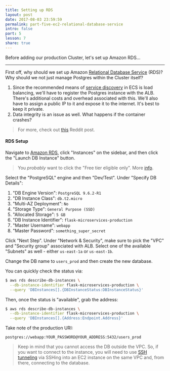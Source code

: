 ```yaml
---
title: Setting up RDS
layout: post
date: 2017-08-03 23:59:59
permalink: part-five-ec2-relational-database-service
intro: false
part: 5
lesson: 7
share: true
---
```


Before adding our production Cluster, let's set up Amazon RDS...

---

First off, why should we set up Amazon [Relational Database Service](https://aws.amazon.com/rds/) (RDS)? Why should we not just manage Postgres within the Cluster itself?

1. Since the recommended means of [service discovery](https://en.wikipedia.org/wiki/Service_discovery) in ECS is load balancing, we'll have to register the Postgres instance with the ALB. There's additional costs and overhead associated with this. We'll also have to assign a public IP to it and expose it to the internet. It's best to keep it private.
1. Data integrity is an issue as well. What happens if the container crashes?

> For more, check out [this](https://www.reddit.com/r/devops/comments/4tt6za/use_aws_ecs_with_docker_for_a_postgres_db_or_aws/) Reddit post.

#### RDS Setup

Navigate to [Amazon RDS](https://console.aws.amazon.com/rds), click "Instances" on the sidebar, and then click the "Launch DB Instance" button.

> You *probably* want to click the "Free tier eligible only". More [info](https://aws.amazon.com/free/).


Select the "PostgreSQL" engine and then "Dev/Test". Under "Specify DB Details":

1. "DB Engine Version": `PostgreSQL 9.6.2-R1`
1. "DB Instance Class": `db.t2.micro`
1. "Multi-AZ Deployment": `No`
1. "Storage Type": `General Purpose (SSD)`
1. "Allocated Storage": `5 GB`
1. "DB Instance Identifier": `flask-microservices-production`
1. "Master Username": `webapp`
1. "Master Password": `something_super_secret`

Click "Next Step". Under "Network & Security", make sure to pick the "VPC" and "Security group" associated with ALB. Select one of the available "Subnets" as well - either `us-east-1a` or `us-east-1b`.

Change the DB name to `users_prod` and then create the new database.

You can quickly check the status via:

```sh
$ aws rds describe-db-instances \
  --db-instance-identifier flask-microservices-production \
  --query 'DBInstances[].{DBInstanceStatus:DBInstanceStatus}'
```

Then, once the status is "available", grab the address:

```sh
$ aws rds describe-db-instances \
  --db-instance-identifier flask-microservices-production \
  --query 'DBInstances[].{Address:Endpoint.Address}'
```

Take note of the production URI:

```
postgres://webapp:YOUR_PASSWORD@YOUR_ADDRESS:5432/users_prod
```

> Keep in mind that you cannot access the DB outside the VPC. So, if you want to connect to the instance, you will need to use [SSH tunneling](https://en.wikipedia.org/wiki/Tunneling_protocol#Secure_Shell_tunneling) via SSHing into an EC2 instance on the same VPC and, from there, connecting to the database.  

